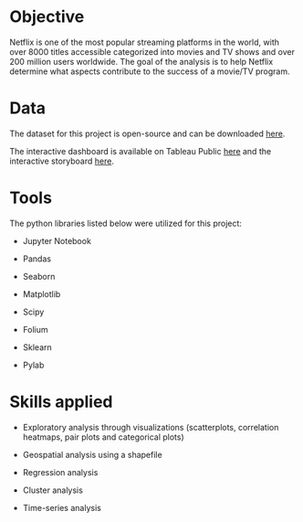 # Objective
Netflix is one of the most popular streaming platforms in the world, with over 8000 titles accessible categorized into movies and TV shows and over 200 million users worldwide.
The goal of the analysis is to help Netflix determine what aspects contribute to the success of a movie/TV program.
# Data
The dataset for this project is open-source and can be downloaded [here](https://www.kaggle.com/datasets/dgoenrique/netflix-movies-and-tv-shows).

The interactive dashboard is available on Tableau Public [here](https://public.tableau.com/app/profile/francesca.d.angelo6034/viz/NetflixDashboard_16819237609740/NetflixDashboard) and the interactive storyboard [here](https://public.tableau.com/app/profile/francesca.d.angelo6034/viz/Netflixstoryboard/NetflixStoryboard).

# Tools
The python libraries listed below were utilized for this project:
- Jupyter Notebook
* Pandas
+ Seaborn
- Matplotlib
* Scipy
+ Folium
- Sklearn
* Pylab
# Skills applied
+ Exploratory analysis through visualizations (scatterplots, correlation heatmaps, pair plots and categorical plots)
* Geospatial analysis using a shapefile
- Regression analysis
* Cluster analysis
+ Time-series analysis
